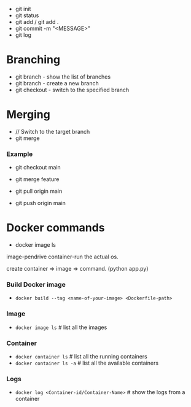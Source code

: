 - git init
- git status
- git add <file-name> / git add .
- git commit -m "\<MESSAGE\>"
- git log

# Branching
- git branch - show the list of branches
- git branch <new-branch-name> - create a new branch
- git checkout <branch-name> - switch to the specified branch

# Merging
- // Switch to the target branch
- git merge <source-branch>

### Example
- git checkout main
- git merge feature


- git pull origin main
- git push origin main

# Docker commands
- docker image ls


image-pendrive
container-run the actual os.

create container
 => image
 => command. (python app.py)

### Build Docker image
* `docker build --tag <name-of-your-image> <Dockerfile-path>`

### Image
* `docker image ls` # list all the images

### Container
* `docker container ls` # list all the running containers
* `docker container ls -a` # list all the available containers

### Logs
* `docker log <Container-id/Container-Name>` # show the logs from a container
